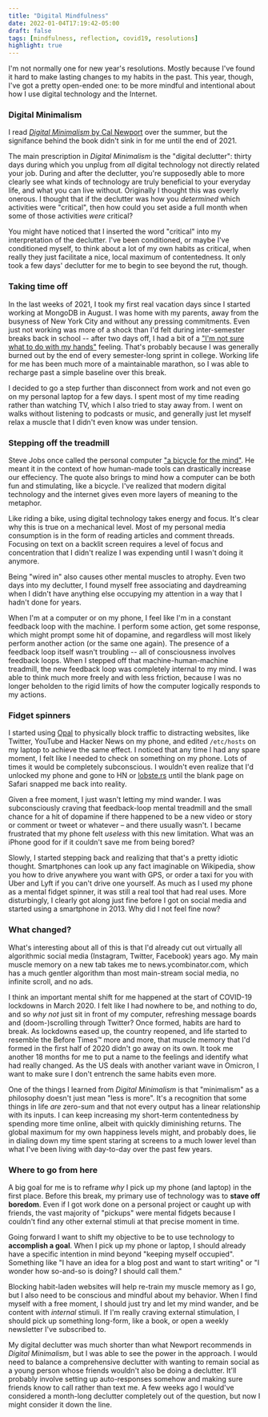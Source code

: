 ```yaml
---
title: "Digital Mindfulness"
date: 2022-01-04T17:19:42-05:00
draft: false
tags: [mindfulness, reflection, covid19, resolutions]
highlight: true
---
```


I'm not normally one for new year's resolutions. Mostly because I've found it hard to make lasting changes to my habits in the past. This year, though, I've got a pretty open-ended one: to be more mindful and intentional about how I use digital technology and the Internet.<!--more-->

### Digital Minimalism

I read [_Digital Minimalism_ by Cal Newport](https://www.calnewport.com/books/digital-minimalism/) over the summer, but the signifance behind the book didn't sink in for me until the end of 2021.

The main prescription in _Digital Minimalism_ is the "digital declutter": thirty days during which you unplug from _all_ digital technology not directly related your job. During and after the declutter, you're supposedly able to more clearly see what kinds of technology are truly beneficial to your everyday life, and what you can live without. Originally I thought this was overly onerous. I thought that if the declutter was how you _determined_ which activities were "critical", then how could you set aside a full month when some of those activities _were_ critical?

You might have noticed that I inserted the word "critical" into my interpretation of the declutter. I've been conditioned, or maybe I've conditioned myself, to think about a lot of my own habits as critical, when really they just facilitate a nice, local maximum of contentedness. It only took a few days' declutter for me to begin to see beyond the rut, though.

### Taking time off

In the last weeks of 2021, I took my first real vacation days since I started working at MongoDB in August. I was home with my parents, away from the busyness of New York City and without any pressing commitments. Even just not working was more of a shock than I'd felt during inter-semester breaks back in school -- after two days off, I had a bit of a ["I'm not sure what to do with my hands"](https://giphy.com/gifs/ftXmTBgSnsJ8c) feeling. That's probably because I was generally burned out by the end of every semester-long sprint in college. Working life for me has been much more of a maintainable marathon, so I was able to recharge past a simple baseline over this break.

I decided to go a step further than disconnect from work and not even go on my personal laptop for a few days. I spent most of my time reading rather than watching TV, which I also tried to stay away from. I went on walks without listening to podcasts or music, and generally just let myself relax a muscle that I didn't even know was under tension.

### Stepping off the treadmill

Steve Jobs once called the personal computer ["a bicycle for the mind"](https://www.youtube.com/watch?v=KmuP8gsgWb8). He meant it in the context of how human-made tools can drastically increase our effeciency. The quote also brings to mind how a computer can be both fun and stimulating, like a bicycle. I've realized that modern digital technology and the internet gives even more layers of meaning to the metaphor.

Like riding a bike, using digital technology takes energy and focus. It's clear why this is true on a mechanical level. Most of my personal media consumption is in the form of reading articles and comment threads. Focusing on text on a backlit screen requires a level of focus and concentration that I didn't realize I was expending until I wasn't doing it anymore.

Being "wired in" also causes other mental muscles to atrophy. Even two days into my declutter, I found myself free associating and daydreaming when I didn't have anything else occupying my attention in a way that I hadn't done for years.

When I'm at a computer or on my phone, I feel like I'm in a constant feedback loop with the machine. I perform some action, get some response, which might prompt some hit of dopamine, and regardless will most likely perform another action (or the same one again). The presence of a feedback loop itself wasn't troubling -- all of consciousness involves feedback loops. When I stepped off that machine-human-machine treadmill, the new feedback loop was completely internal to my mind. I was able to think much more freely and with less friction, because I was no longer beholden to the rigid limits of how the computer logically responds to my actions.

### Fidget spinners

I started using [Opal](https://www.opal.so) to physically block traffic to distracting websites, like Twitter, YouTube and Hacker News on my phone, and edited `/etc/hosts` on my laptop to achieve the same effect. I noticed that any time I had any spare moment, I felt like I needed to check on something on my phone. Lots of times it would be completely subconscious. I wouldn't even realize that I'd unlocked my phone and gone to HN or [lobste.rs](https://lobste.rs) until the blank page on Safari snapped me back into reality.

Given a free moment, I just wasn't letting my mind wander. I was subconsciously craving that feedback-loop mental treadmill and the small chance for a hit of dopamine if there happened to be a new video or story or comment or tweet or whatever – and there usually wasn't. I became frustrated that my phone felt _useless_ with this new limitation. What was an iPhone good for if it couldn't save me from being bored?

Slowly, I started stepping back and realizing that that's a pretty idiotic thought. Smartphones can look up any fact imaginable on Wikipedia, show you how to drive anywhere you want with GPS, or order a taxi for you with Uber and Lyft if you can't drive one yourself. As much as I used my phone as a mental fidget spinner, it was still a real tool that had real uses. More disturbingly, I clearly got along just fine before I got on social media and started using a smartphone in 2013. Why did I not feel fine now?

### What changed?

What's interesting about all of this is that I'd already cut out virtually all algorithmic social media (Instagram, Twitter, Facebook) years ago. My main muscle memory on a new tab takes me to news.ycombinator.com, which has a much gentler algorithm than most main-stream social media, no infinite scroll, and no ads.

I think an important mental shift for me happened at the start of COVID-19 lockdowns in March 2020. I felt like I had nowhere to be, and nothing to do, and so _why not_ just sit in front of my computer, refreshing message boards and (doom-)scrolling through Twitter? Once formed, habits are hard to break. As lockdowns eased up, the country reopened, and life started to resemble the Before Times™ more and more, that muscle memory that I'd formed in the first half of 2020 didn't go away on its own. It took me another 18 months for me to put a name to the feelings and identify what had really changed. As the US deals with another variant wave in Omicron, I want to make sure I don't entrench the same habits even more.

One of the things I learned from _Digital Minimalism_ is that "minimalism" as a philosophy doesn't just mean "less is more". It's a recognition that some things in life _are_ zero-sum and that not every output has a linear relationship with its inputs. I can keep increasing my short-term contentedness by spending more time online, albeit with quickly diminishing returns. The global maximum for my own happiness levels might, and probably does, lie in dialing down my time spent staring at screens to a much lower level than what I've been living with day-to-day over the past few years.

### Where to go from here

A big goal for me is to reframe _why_ I pick up my phone (and laptop) in the first place. Before this break, my primary use of technology was to **stave off boredom**. Even if I got work done on a personal project or caught up with friends, the vast majority of "pickups" were mental fidgets because I couldn't find any other external stimuli at that precise moment in time.

Going forward I want to shift my objective to be to use technology to **accomplish a goal**. When I pick up my phone or laptop, I should already have a specific intention in mind beyond "keeping myself occupied". Something like "I have an idea for a blog post and want to start writing" or "I wonder how so-and-so is doing? I should call them."

Blocking habit-laden websites will help re-train my muscle memory as I go, but I also need to be conscious and mindful about my behavior. When I find myself with a free moment, I should just try and let my mind wander, and be content with _internal_ stimuli. If I'm really craving external stimulation, I should pick up something long-form, like a book, or open a weekly newsletter I've subscribed to.

My digital declutter was much shorter than what Newport recommends in _Digital Minimalism_, but I was able to see the power in the approach. I would need to balance a comprehensive declutter with wanting to remain social as a young person whose friends wouldn't also be doing a declutter. It'll probably involve setting up auto-responses somehow and making sure friends know to call rather than text me. A few weeks ago I would've considered a month-long declutter completely out of the question, but now I might consider it down the line.
